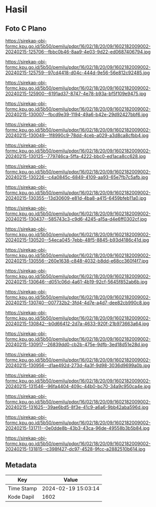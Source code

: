 # Hasil

## Foto C Plano

https://sirekap-obj-formc.kpu.go.id/5b50/pemilu/pdpr/16/02/18/20/09/1602182009002-20240215-125706--fbbc0b46-8aa9-4e03-9d22-ed0687406794.jpg

https://sirekap-obj-formc.kpu.go.id/5b50/pemilu/pdpr/16/02/18/20/09/1602182009002-20240215-125759--97cd4418-d04c-444d-9e56-56e812c92485.jpg

https://sirekap-obj-formc.kpu.go.id/5b50/pemilu/pdpr/16/02/18/20/09/1602182009002-20240215-125900--6191ad37-8747-4e78-b93a-bf5f109e9475.jpg

https://sirekap-obj-formc.kpu.go.id/5b50/pemilu/pdpr/16/02/18/20/09/1602182009002-20240215-130007--fbcd9e39-1194-49a6-b42e-29d92427bbf6.jpg

https://sirekap-obj-formc.kpu.go.id/5b50/pemilu/pdpr/16/02/18/20/09/1602182009002-20240215-130049--1f8990c9-78dd-4ceb-a029-a3d8ca8cfbb4.jpg

https://sirekap-obj-formc.kpu.go.id/5b50/pemilu/pdpr/16/02/18/20/09/1602182009002-20240215-130125--779746ca-5ffa-4222-bbc0-ed1aca8cc628.jpg

https://sirekap-obj-formc.kpu.go.id/5b50/pemilu/pdpr/16/02/18/20/09/1602182009002-20240215-130226--c4a0845c-6849-4109-aa93-65e7fb7c5afb.jpg

https://sirekap-obj-formc.kpu.go.id/5b50/pemilu/pdpr/16/02/18/20/09/1602182009002-20240215-130355--13d30609-e81d-4ba8-a415-6459bfeb11a0.jpg

https://sirekap-obj-formc.kpu.go.id/5b50/pemilu/pdpr/16/02/18/20/09/1602182009002-20240215-130437--585743c3-c9d6-4245-a15a-d4e6ff0302cf.jpg

https://sirekap-obj-formc.kpu.go.id/5b50/pemilu/pdpr/16/02/18/20/09/1602182009002-20240215-130520--54eca045-7ebb-48f5-8845-b93d4186c41d.jpg

https://sirekap-obj-formc.kpu.go.id/5b50/pemilu/pdpr/16/02/18/20/09/1602182009002-20240215-130556--260e1638-c848-4032-b8dd-e68cc360f4f7.jpg

https://sirekap-obj-formc.kpu.go.id/5b50/pemilu/pdpr/16/02/18/20/09/1602182009002-20240215-130646--d051c06d-4a61-4b19-92cf-5645f852ab6b.jpg

https://sirekap-obj-formc.kpu.go.id/5b50/pemilu/pdpr/16/02/18/20/09/1602182009002-20240215-130740--007732b2-3fd4-4d7e-a4d7-dee82cb990c8.jpg

https://sirekap-obj-formc.kpu.go.id/5b50/pemilu/pdpr/16/02/18/20/09/1602182009002-20240215-130842--b0d66412-2d7a-4633-920f-21b973663a64.jpg

https://sirekap-obj-formc.kpu.go.id/5b50/pemilu/pdpr/16/02/18/20/09/1602182009002-20240215-130917--26839dd0-cb2b-475e-9dfb-3ed18d51e28d.jpg

https://sirekap-obj-formc.kpu.go.id/5b50/pemilu/pdpr/16/02/18/20/09/1602182009002-20240215-130956--d1ae492d-273d-4a3f-9d98-3036d9699a0b.jpg

https://sirekap-obj-formc.kpu.go.id/5b50/pemilu/pdpr/16/02/18/20/09/1602182009002-20240215-131546--96fa4404-409c-44b0-bc70-34a9c950ca4e.jpg

https://sirekap-obj-formc.kpu.go.id/5b50/pemilu/pdpr/16/02/18/20/09/1602182009002-20240215-131625--39ae6bd5-8f3e-41c9-a6a6-9bb42aba596d.jpg

https://sirekap-obj-formc.kpu.go.id/5b50/pemilu/pdpr/16/02/18/20/09/1602182009002-20240215-131711--0e0dde8b-43b3-43ca-96de-49558b3b5b84.jpg

https://sirekap-obj-formc.kpu.go.id/5b50/pemilu/pdpr/16/02/18/20/09/1602182009002-20240215-131815--c398f427-dc97-4528-9fcc-a2882510b614.jpg


## Metadata

| Key        | Value               |
| ---------- | ------------------- |
| Time Stamp | 2024-02-19 15:03:14 |
| Kode Dapil | 1602                |



